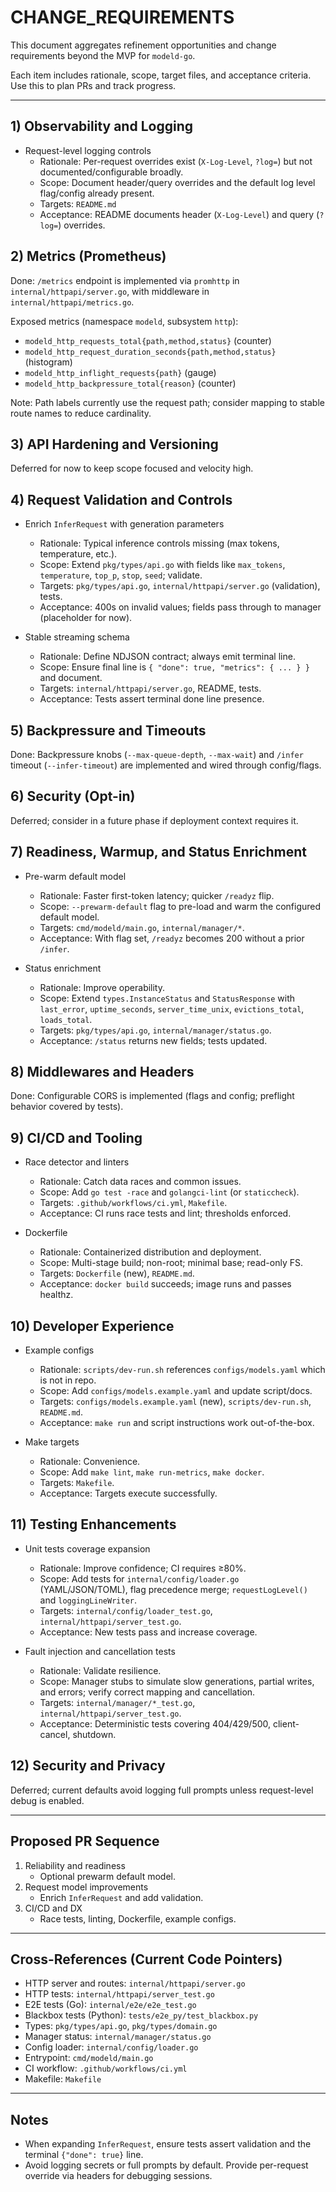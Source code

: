 # CHANGE_REQUIREMENTS

This document aggregates refinement opportunities and change requirements beyond the MVP for `modeld-go`.

Each item includes rationale, scope, target files, and acceptance criteria. Use this to plan PRs and track progress.

---

## 1) Observability and Logging

- Request-level logging controls
  - Rationale: Per-request overrides exist (`X-Log-Level`, `?log=`) but not documented/configurable broadly.
  - Scope: Document header/query overrides and the default log level flag/config already present.
  - Targets: `README.md`
  - Acceptance: README documents header (`X-Log-Level`) and query (`?log=`) overrides.

## 2) Metrics (Prometheus)

Done: `/metrics` endpoint is implemented via `promhttp` in `internal/httpapi/server.go`, with middleware in `internal/httpapi/metrics.go`.

Exposed metrics (namespace `modeld`, subsystem `http`):
- `modeld_http_requests_total{path,method,status}` (counter)
- `modeld_http_request_duration_seconds{path,method,status}` (histogram)
- `modeld_http_inflight_requests{path}` (gauge)
- `modeld_http_backpressure_total{reason}` (counter)

Note: Path labels currently use the request path; consider mapping to stable route names to reduce cardinality.

## 3) API Hardening and Versioning

Deferred for now to keep scope focused and velocity high.

## 4) Request Validation and Controls

- Enrich `InferRequest` with generation parameters
  - Rationale: Typical inference controls missing (max tokens, temperature, etc.).
  - Scope: Extend `pkg/types/api.go` with fields like `max_tokens`, `temperature`, `top_p`, `stop`, `seed`; validate.
  - Targets: `pkg/types/api.go`, `internal/httpapi/server.go` (validation), tests.
  - Acceptance: 400s on invalid values; fields pass through to manager (placeholder for now).

- Stable streaming schema
  - Rationale: Define NDJSON contract; always emit terminal line.
  - Scope: Ensure final line is `{ "done": true, "metrics": { ... } }` and document.
  - Targets: `internal/httpapi/server.go`, README, tests.
  - Acceptance: Tests assert terminal done line presence.

## 5) Backpressure and Timeouts
 
Done: Backpressure knobs (`--max-queue-depth`, `--max-wait`) and `/infer` timeout (`--infer-timeout`) are implemented and wired through config/flags.

## 6) Security (Opt-in)

Deferred; consider in a future phase if deployment context requires it.

## 7) Readiness, Warmup, and Status Enrichment

- Pre-warm default model
  - Rationale: Faster first-token latency; quicker `/readyz` flip.
  - Scope: `--prewarm-default` flag to pre-load and warm the configured default model.
  - Targets: `cmd/modeld/main.go`, `internal/manager/*`.
  - Acceptance: With flag set, `/readyz` becomes 200 without a prior `/infer`.

- Status enrichment
  - Rationale: Improve operability.
  - Scope: Extend `types.InstanceStatus` and `StatusResponse` with `last_error`, `uptime_seconds`, `server_time_unix`, `evictions_total`, `loads_total`.
  - Targets: `pkg/types/api.go`, `internal/manager/status.go`.
  - Acceptance: `/status` returns new fields; tests updated.

## 8) Middlewares and Headers

Done: Configurable CORS is implemented (flags and config; preflight behavior covered by tests).


## 9) CI/CD and Tooling

- Race detector and linters
  - Rationale: Catch data races and common issues.
  - Scope: Add `go test -race` and `golangci-lint` (or `staticcheck`).
  - Targets: `.github/workflows/ci.yml`, `Makefile`.
  - Acceptance: CI runs race tests and lint; thresholds enforced.

- Dockerfile
  - Rationale: Containerized distribution and deployment.
  - Scope: Multi-stage build; non-root; minimal base; read-only FS.
  - Targets: `Dockerfile` (new), `README.md`.
  - Acceptance: `docker build` succeeds; image runs and passes healthz.

## 10) Developer Experience

- Example configs
  - Rationale: `scripts/dev-run.sh` references `configs/models.yaml` which is not in repo.
  - Scope: Add `configs/models.example.yaml` and update script/docs.
  - Targets: `configs/models.example.yaml` (new), `scripts/dev-run.sh`, `README.md`.
  - Acceptance: `make run` and script instructions work out-of-the-box.

- Make targets
  - Rationale: Convenience.
  - Scope: Add `make lint`, `make run-metrics`, `make docker`.
  - Targets: `Makefile`.
  - Acceptance: Targets execute successfully.

## 11) Testing Enhancements

- Unit tests coverage expansion
  - Rationale: Improve confidence; CI requires ≥80%.
  - Scope: Add tests for `internal/config/loader.go` (YAML/JSON/TOML), flag precedence merge; `requestLogLevel()` and `loggingLineWriter`.
  - Targets: `internal/config/loader_test.go`, `internal/httpapi/server_test.go`.
  - Acceptance: New tests pass and increase coverage.

- Fault injection and cancellation tests
  - Rationale: Validate resilience.
  - Scope: Manager stubs to simulate slow generations, partial writes, and errors; verify correct mapping and cancellation.
  - Targets: `internal/manager/*_test.go`, `internal/httpapi/server_test.go`.
  - Acceptance: Deterministic tests covering 404/429/500, client-cancel, shutdown.

<!-- Optional load and rate tests are omitted for now to keep scope minimal. -->

## 12) Security and Privacy

Deferred; current defaults avoid logging full prompts unless request-level debug is enabled.

---

## Proposed PR Sequence

1. Reliability and readiness
   - Optional prewarm default model.
2. Request model improvements
   - Enrich `InferRequest` and add validation.
3. CI/CD and DX
   - Race tests, linting, Dockerfile, example configs.

---

## Cross-References (Current Code Pointers)

- HTTP server and routes: `internal/httpapi/server.go`
- HTTP tests: `internal/httpapi/server_test.go`
- E2E tests (Go): `internal/e2e/e2e_test.go`
- Blackbox tests (Python): `tests/e2e_py/test_blackbox.py`
- Types: `pkg/types/api.go`, `pkg/types/domain.go`
- Manager status: `internal/manager/status.go`
- Config loader: `internal/config/loader.go`
- Entrypoint: `cmd/modeld/main.go`
- CI workflow: `.github/workflows/ci.yml`
- Makefile: `Makefile`

---

## Notes

- When expanding `InferRequest`, ensure tests assert validation and the terminal `{"done": true}` line.
- Avoid logging secrets or full prompts by default. Provide per-request override via headers for debugging sessions.
